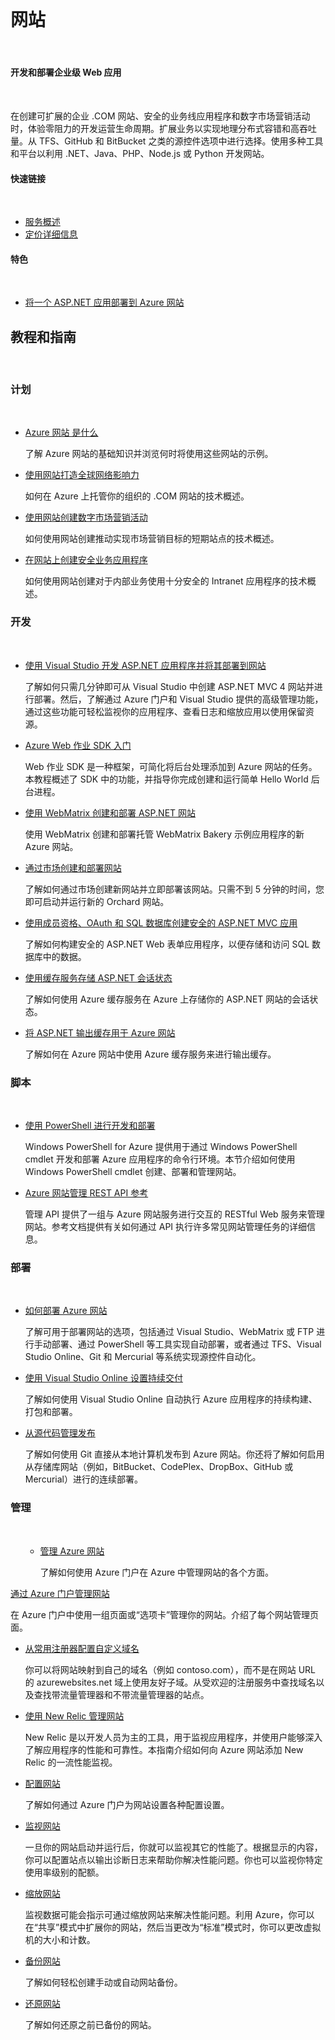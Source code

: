 <div style="margin-top: 40px;">
<div class="dev-center">
<div class="wa-content wa-content-10up">
<h1>网站</h1>
<p> </p>
<div class="wa-spacer wa-spacer-6down">
<h4>开发和部署企业级 Web 应用</h4>
<p> </p>
<p>在创建可扩展的企业 .COM 网站、安全的业务线应用程序和数字市场营销活动时，体验零阻力的开发运营生命周期。扩展业务以实现地理分布式容错和高吞吐量。从 TFS、GitHub 和 BitBucket 之类的源控件选项中进行选择。使用多种工具和平台以利用 .NET、Java、PHP、Node.js 或 Python 开发网站。</p>
<h4>快速链接</h4>
<p> </p>
<ul class="wa-linkList">
<li><a href="http://www.windowsazure.cn/zh-cn/home/features/web-site/" title="" class="wa-arrowLink-light">服务概述</a></li>
<!--li><a href="http://www.windowsazure.cn/zh-cn/documentation/articles/web-sites-enterprise-offerings/" title="" class="wa-arrowLink-light">可交付的解决方案</a></li-->
<li><a href="http://www.windowsazure.cn/pricing/details/web-sites/" title="" class="wa-arrowLink-light">定价详细信息</a></li>
</ul>
</div>
<div class="wa-spacer wa-spacer-aside wa-spacer-asideLight wa-spacer-4down">
<h4>特色</h4>
<p> </p>
<ul class="wa-iconList">
<li><a href="http://www.windowsazure.cn/zh-cn/documentation/articles/web-sites-dotnet-get-started/" title="">将一个 ASP.NET 应用部署到 Azure 网站</a></li>
<!--li><a href="http://azure.microsoft.com/zh-cn/documentation/videos/intro-to-windows-azure-with-scott-hanselman/" title="">Scott Hanselman 对 Azure 网站的简介</a></li--> <!--li><a href="http://www.windowsazure.cn/zh-cn/documentation/articles/websites-dotnet-webjobs-sdk/" title="">Azure Web 作业 SDK 是什么？</a></li--></ul>
</div>
</div>
<div class="wa-content wa-content-divided"><!--ul class="wa-tabs wa-tabsBlock" data-tab-panel="tab-panel" data-control="tabs">
<li><a title="" class="wa-tab active" data-id="1" data-slug="net">.NET</a></li>
<li><a href="http://www.windowsazure.cn/zh-cn/manage/services/web-sites/#" title="" class="wa-tab" data-id="2" data-slug="java">Java</a></li>
<li><a href="http://www.windowsazure.cn/zh-cn/manage/services/web-sites/#" title="" class="wa-tab" data-id="3" data-slug="node">Node.js</a></li>
<li><a href="http://www.windowsazure.cn/zh-cn/manage/services/web-sites/#" title="" class="wa-tab" data-id="4" data-slug="php">PHP</a></li>
<li><a href="http://www.windowsazure.cn/zh-cn/manage/services/web-sites/#" title="" class="wa-tab" data-id="5" data-slug="python">Python</a></li>
<li><a href="http://www.windowsazure.cn/zh-cn/manage/services/web-sites/#" title="" class="wa-showLessMore wa-showMore active" data-control="showLessMore">More</a></li>
<li><a href="http://www.windowsazure.cn/zh-cn/manage/services/web-sites/#" title="" class="wa-showLessMore wa-showLess" data-control="showLessMore">Less</a></li>
</ul-->
<h2>教程和指南</h2>
<p> </p>
</div>
<div data-tab-panel-id="tab-panel" class="wa-tabs-container">
<div class="wa-content wa-content-4up wa-content-divided">
<div class="wa-spacer">
<h3>计划</h3>
<p> </p>
</div>
<div class="wa-spacer wa-spacer-3down">
<ul class="wa-linkList">
<li><a href="http://www.windowsazure.cn/zh-cn/manage/services/web-sites/" title="">Azure 网站 是什么</a>
<div data-show-less-more-member="true">
<p>了解 Azure 网站的基础知识并浏览何时将使用这些网站的示例。</p>
</div>
</li>
<li><a href="http://www.windowsazure.cn/zh-cn/documentation/articles/web-sites-global-web-presence-solution-overview/" title="">使用网站打造全球网络影响力</a>
<div data-show-less-more-member="true">
<p>如何在 Azure 上托管你的组织的 .COM 网站的技术概述。</p>
</div>
</li>
<li><a href="http://www.windowsazure.cn/zh-cn/documentation/articles/web-sites-digital-marketing-application-solution-overview/" title="">使用网站创建数字市场营销活动</a>
<div data-show-less-more-member="true">
<p>如何使用网站创建推动实现市场营销目标的短期站点的技术概述。</p>
</div>
</li>
<li><a href="http://www.windowsazure.cn/zh-cn/documentation/articles/web-sites-business-application-solution-overview/" title="">在网站上创建安全业务应用程序</a>
<div data-show-less-more-member="true">
<p>如何使用网站创建对于内部业务使用十分安全的 Intranet 应用程序的技术概述。</p>
</div>
</li>
<!--li><a href="http://www.windowsazure.cn/zh-cn/documentation/articles/choose-web-site-cloud-service-vm/" title="">Azure 网站、云服务和 VM：何时使用何种计算模型？</a>
<div data-show-less-more-member="true">
<p>Azure 提供三种可用于托管 Web 应用程序的计算模型：网站、云服务和虚拟机。本主题概述了三种模型和信息，以帮助你确定适用于你的应用程序的模型。</p>
</div>
</li--> <!--li><a href="http://www.windowsazure.cn/zh-cn/documentation/articles/azure-subscription-service-limits/" title="">Azure 订阅和服务限制、配额和约束条件</a>
<div data-show-less-more-member="true">
<p>查找有关常见 Azure 限制和默认设置的详细信息。</p>
</div>
</li--> <!--li><a href="http://www.windowsazure.cn/zh-cn/documentation/articles/websites-dotnet-webjobs-sdk/" title="">Azure Web 作业 SDK 是什么？</a>
<div data-show-less-more-member="true">
<p>说明 Web 作业 SDK 是什么，查看一些常见场景，并展示你如何在代码中使用它。</p>
</div>
</li--></ul>
</div>
</div>
<div class="wa-content wa-content-4up wa-content-divided">
<div class="wa-spacer">
<h3>开发</h3>
<p> </p>
</div>
<div class="wa-spacer wa-spacer-3down">
<ul class="wa-linkList">
<li><a href="http://www.windowsazure.cn/zh-cn/documentation/articles/web-sites-dotnet-get-started/" title="">使用 Visual Studio 开发 ASP.NET 应用程序并将其部署到网站</a>
<div data-show-less-more-member="true">
<p>了解如何只需几分钟即可从 Visual Studio 中创建 ASP.NET MVC 4 网站并进行部署。然后，了解通过 Azure 门户和 Visual Studio 提供的高级管理功能，通过这些功能可轻松监视你的应用程序、查看日志和缩放应用以使用保留资源。</p>
</div>
</li>
<!--li><a href="http://www.windowsazure.cn/zh-cn/documentation/articles/web-sites-create-web-jobs/" title="">使用 Web 作业运行后台任务</a>
<div data-show-less-more-member="true">
<p>按照以下三种方式之一，在你的网站上使用 Web 作业运行自定义作业（可执行文件或脚本）：按需运行、连续运行或按计划运行。本文介绍了如何通过 Azure 门户管理 Web 作业。</p>
</div>
</li-->
<li><a href="http://www.asp.net/aspnet/overview/developing-apps-with-windows-azure/getting-started-with-windows-azure-webjobs" title="">Azure Web 作业 SDK 入门</a>
<div data-show-less-more-member="true">
<p>Web 作业 SDK 是一种框架，可简化将后台处理添加到 Azure 网站的任务。本教程概述了 SDK 中的功能，并指导你完成创建和运行简单 Hello World 后台进程。</p>
</div>
</li>
<li><a href="http://www.windowsazure.cn/zh-cn/documentation/articles/web-sites-dotnet-using-webmatrix/" title="">使用 WebMatrix 创建和部署 ASP.NET 网站</a>
<div data-show-less-more-member="true">
<p>使用 WebMatrix 创建和部署托管 WebMatrix Bakery 示例应用程序的新 Azure 网站。</p>
</div>
</li>
<li><a href="http://www.windowsazure.cn/zh-cn/documentation/articles/web-sites-dotnet-orchard-cms-gallery/" title="">通过市场创建和部署网站</a>
<div data-show-less-more-member="true">
<p>了解如何通过市场创建新网站并立即部署该网站。只需不到 5 分钟的时间，您即可启动并运行新的 Orchard 网站。</p>
</div>
</li>
<li><a href="http://www.windowsazure.cn/zh-cn/documentation/articles/web-sites-dotnet-deploy-aspnet-mvc-app-membership-oauth-sql-database/" title="">使用成员资格、OAuth 和 SQL 数据库创建安全的 ASP.NET MVC 应用</a>
<div data-show-less-more-member="true">
<p>了解如何构建安全的 ASP.NET Web 表单应用程序，以便存储和访问 SQL 数据库中的数据<!--并使用户能够使用 Facebook、Yahoo 和 Google 凭据进行登录-->。</p>
</div>
</li>
<!--li><a href="http://www.windowsazure.cn/zh-cn/documentation/articles/web-sites-dotnet-deploy-aspnet-webforms-app-membership-oauth-sql-database/" title="">使用成员资格、OAuth 和 SQL 数据库创建安全的 ASP.NET Web 表单应用</a>
<div data-show-less-more-member="true">
<p>了解如何构建安全的 ASP.NET Web 表单应用程序，以便存储和访问 SQL 数据库中的数据, 并使用户能够使用 Facebook、Yahoo 和 Google 凭据进行登录。</p>
</div>
</li--> <!--li><a href="http://www.windowsazure.cn/zh-cn/documentation/articles/store-mongolab-web-sites-dotnet-store-data-mongodb/" title="">通过 MongoDB 在 Azure 上创建 C# ASP.NET 应用程序</a>
<div data-show-less-more-member="true">
<p>MongoDB 是面向常用文档的 NoSQL 解决方案。在本教程中，你将了解如何创建 C#“任务列表”型应用程序，以便在由 MongoLab 托管的 MongoDB 实例中存储数据。</p>
</div>
</li--> <!--li><a href="http://www.windowsazure.cn/zh-cn/documentation/articles/web-sites-dotnet-rest-service-aspnet-api-sql-database/" title="">使用 ASP.NET Web API 和 SQL Database 创建具有良好移动性的 REST 服务</a>
<div data-show-less-more-member="true">
<p>ASP.NET Web API 是一个用于在 .NET Framework 之上构建 Web API 的框架。在本教程中，你将使用 Web API 创建提供存储在 SQL 数据库实例中的数据的 REST 服务。</p>
</div>
</li--> <!--li><a href="http://www.windowsazure.cn/zh-cn/documentation/articles/web-sites-dotnet-deploy-aspnet-mvc-mobile-app/" title="">在 Azure 网站上开发 ASP.NET MVC 移动 Web 应用程序</a>
<div data-show-less-more-member="true">
<p>了解如何使用 ASP.NET MVC 4 Web 应用程序中的移动功能的相关基础知识，然后将你的应用程序部署到 Azure 网站。</p>
</div>
</li-->
<li><a href="http://www.windowsazure.cn/zh-cn/documentation/articles/web-sites-dotnet-session-state-caching/" title="">使用缓存服务存储 ASP.NET 会话状态</a>
<div data-show-less-more-member="true">
<p>了解如何使用 Azure 缓存服务在 Azure 上存储你的 ASP.NET 网站的会话状态。</p>
</div>
</li>
<li><a href="http://www.windowsazure.cn/zh-cn/documentation/articles/web-sites-dotnet-web-forms-output-caching/" title="">将 ASP.NET 输出缓存用于 Azure 网站</a>
<div data-show-less-more-member="true">
<p>了解如何在 Azure 网站中使用 Azure 缓存服务来进行输出缓存。</p>
</div>
</li>
<!--li><a href="http://www.windowsazure.cn/zh-cn/documentation/articles/sendgrid-dotnet-how-to-send-email/" title="">使用 SendGrid 发送电子邮件</a>
<div data-show-less-more-member="true">
<p>SendGrid 提供了可靠的电子邮件传递服务、实时分析和灵活的 API，使用户能够轻松地将服务合并到他们的 Azure 应用程序中。了解如何在 Azure 上使用 SendGrid 以在你的应用中包含电子邮件功能。</p>
</div>
</li--> <!--li><a href="http://www.windowsazure.cn/zh-cn/documentation/articles/cdn-serve-content-from-cdn-in-your-web-application/" title="">在 Web 应用程序中使用 Azure CDN 提供的内容</a>
<div data-show-less-more-member="true">
<p>了解如何使用 Azure CDN 来扩大 Web 应用程序的影响力并改善其性能。</p>
</div>
</li--> <!--li><a href="http://www.windowsazure.cn/zh-cn/documentation/articles/cdn-websites-with-cdn/" title="">将 Azure 网站与 Azure CDN 集成</a>
<div data-show-less-more-member="true">
<p>了解如何通过将网站与 Azure CDN 集成来提高其性能。</p>
</div>
</li--></ul>
</div>
</div>
<div class="wa-content wa-content-4up wa-content-divided">
<div class="wa-spacer">
<h3>脚本</h3>
<p> </p>
</div>
<div class="wa-spacer wa-spacer-3down">
<ul class="wa-linkList">
<li><a href="http://www.windowsazure.cn/zh-cn/documentation/articles/install-configure-powershell/" title="">使用 PowerShell 进行开发和部署</a>
<div data-show-less-more-member="true">
<p>Windows PowerShell for Azure 提供用于通过 Windows PowerShell cmdlet 开发和部署 Azure 应用程序的命令行环境。本节介绍如何使用 Windows PowerShell cmdlet 创建、部署和管理网站。</p>
</div>
</li>
<!--li><a href="http://www.windowsazure.cn/zh-cn/documentation/articles/command-line-tools/#Commands_to_manage_your_web_sites" title="">使用跨平台命令行接口进行开发和部署</a>
<div data-show-less-more-member="true">
<p>跨平台 CLI 是用于部署和管理 Azure 服务的命令行工具。使用命令行工具创建和管理网站。</p>
</div>
</li-->
<li><a href="http://msdn.microsoft.com/zh-cn/library/windowsazure/dn166981.aspx" title="">Azure 网站管理 REST API 参考</a>
<div data-show-less-more-member="true">
<p>管理 API 提供了一组与 Azure 网站服务进行交互的 RESTful Web 服务来管理网站。参考文档提供有关如何通过 API 执行许多常见网站管理任务的详细信息。</p>
</div>
</li>
</ul>
</div>
</div>
<div class="wa-content wa-content-4up wa-content-divided">
<div class="wa-spacer">
<h3>部署</h3>
<p> </p>
</div>
<div class="wa-spacer wa-spacer-3down">
<ul class="wa-linkList">
<li><a href="http://www.windowsazure.cn/zh-cn/manage/services/web-sites/how-to-create-websites/" title="">如何部署 Azure 网站</a>
<div data-show-less-more-member="true">
<p>了解可用于部署网站的选项，包括通过 Visual Studio、WebMatrix 或 FTP 进行手动部署、通过 PowerShell 等工具实现自动部署，或者通过 TFS、Visual Studio Online、Git 和 Mercurial 等系统实现源控件自动化。</p>
</div>
</li>
<!--li><a href="http://www.windowsazure.cn/zh-cn/documentation/articles/web-sites-staged-publishing/" title="">网站上的过渡发布</a>
<div data-show-less-more-member="true">
<p>过渡发布可在每个默认生产网站上形成一个过渡网站槽，便于你以无中断的方式交换这些网站槽。了解如何以标准模式在网站上使用过渡发布。</p>
</div>
</li-->
<li><a href="http://www.windowsazure.cn/zh-cn/documentation/articles/cloud-services-continuous-delivery-use-vso/" title="">使用 Visual Studio Online 设置持续交付</a>
<div data-show-less-more-member="true">
<p>了解如何使用 Visual Studio Online 自动执行 Azure 应用程序的持续构建、打包和部署。</p>
</div>
</li>
<li><a href="http://www.windowsazure.cn/zh-cn/documentation/articles/web-sites-publish-source-control/" title="">从源代码管理发布</a>
<div data-show-less-more-member="true">
<p>了解如何使用 Git 直接从本地计算机发布到 Azure 网站。你还将了解如何启用从存储库网站（例如，BitBucket、CodePlex、DropBox、GitHub 或 Mercurial）进行的连续部署。</p>
</div>
</li>
<!--li><a href="http://www.windowsazure.cn/zh-cn/documentation/articles/websites-dotnet-deploy-webjobs/" title="">如何将 Azure Web 作业部署到 Azure 网站</a>
<div data-show-less-more-member="true">
<p>说明如何使用 Visual Studio 来将控制台应用程序项目作为 Azure Web 作业部署到 Azure 网站。</p>
</div>
</li--> <!--li><a href="http://www.windowsazure.cn/zh-cn/documentation/articles/web-sites-migration-from-iis-server/" title="">使用 Migration Assistant 将你的 IIS 网站迁移到 Azure 网站</a>
<div data-show-less-more-member="true">
<p>了解如何将在 IIS 6 或更高版本上运行的现有网站迁移到 Azure 网站。</p>
</div>
</li--></ul>
</div>
</div>
<div class="wa-content wa-content-4up wa-content-divided">
<div class="wa-spacer">
<h3>管理</h3>
<p> </p>
</div>
<div class="wa-spacer wa-spacer-3down">
<ul class="wa-linkList">
<ul class="wa-linkList">
<li><a href="http://www.windowsazure.cn/zh-cn/manage/services/web-sites/how-to-manage-websites/" title="">管理 Azure 网站</a>
<div data-show-less-more-member="true">
<p>了解如何使用 Azure 门户在 Azure 中管理网站的各个方面。</p>
</div>
</li>
</ul>
</ul>
<a href="http://www.windowsazure.cn/zh-cn/manage/services/web-sites/how-to-manage-websites/" title="">通过 Azure 门户管理网站</a>
<div data-show-less-more-member="true">
<p>在 Azure 门户中使用一组页面或“选项卡”管理你的网站。介绍了每个网站管理页面。</p>
</div>
<ul class="wa-linkList"><!--li><a href="http://www.windowsazure.cn/zh-cn/documentation/articles/web-sites-integrate-with-vnet/" title="">将 Azure 网站与 Azure 虚拟网络集成</a>
<div data-show-less-more-member="true">
<p>描述虚拟网络集成预览功能，并显示如何通过 Azure 网站设置该功能。</p>
</div>
</li-->
<li><a href="http://www.windowsazure.cn/zh-cn/documentation/articles/web-sites-custom-domain-name/" title="">从常用注册器配置自定义域名</a>
<div data-show-less-more-member="true">
<p>你可以将网站映射到自己的域名（例如 contoso.com），而不是在网站 URL 的 azurewebsites.net 域上使用友好子域。从受欢迎的注册服务中查找域名以及查找带流量管理器和不带流量管理器的站点。</p>
</div>
</li>
<!--li><a href="http://www.windowsazure.cn/zh-cn/documentation/articles/web-sites-configure-ssl-certificate/" title="">配置 SSL 证书</a>
<div data-show-less-more-member="true">
<p>安全套接字层 (SSL) 加密是用于保护通过 Internet 发送的数据的最常见方法。了解如何为网站指定 HTTPS 终结点以及如何上载 SSL 证书来保护你的应用程序。</p>
</div>
</li--> <!--li><a href="http://www.windowsazure.cn/zh-cn/documentation/articles/web-sites-dotnet-troubleshoot-visual-studio/" title="">在 Visual Studio 中对网站进行故障排除</a>
<div data-show-less-more-member="true">
<p>了解如何使用 Visual Studio 工具，通过查看应用程序和 Web 服务器日志来调试网站中托管的应用程序。</p>
</div>
</li-->
<li><a href="http://www.windowsazure.cn/zh-cn/documentation/articles/store-new-relic-web-sites-dotnet-application-performance-management/" title="">使用 New Relic 管理网站</a>
<div data-show-less-more-member="true">
<p>New Relic 是以开发人员为主的工具，用于监视应用程序，并使用户能够深入了解应用程序的性能和可靠性。本指南介绍如何向 Azure 网站添加 New Relic 的一流性能监视。</p>
</div>
</li>
<li><a href="http://www.windowsazure.cn/zh-cn/documentation/articles/web-sites-configure/" title="">配置网站</a>
<div data-show-less-more-member="true">
<p>了解如何通过 Azure 门户为网站设置各种配置设置。</p>
</div>
</li>
<li><a href="http://www.windowsazure.cn/zh-cn/documentation/articles/web-sites-monitor/" title="">监视网站</a>
<div data-show-less-more-member="true">
<p>一旦你的网站启动并运行后，你就可以监视其它的性能了。根据显示的内容，你可以配置站点以输出诊断日志来帮助你解决性能问题。你也可以监视你特定使用率级别的配额。</p>
</div>
</li>
<li><a href="http://www.windowsazure.cn/zh-cn/manage/services/web-sites/how-to-scale-websites/" title="">缩放网站</a>
<div data-show-less-more-member="true">
<p>监视数据可能会指示可通过缩放网站来解决性能问题。利用 Azure，你可以在“共享”模式中扩展你的网站，然后当更改为“标准”模式时，你可以更改虚拟机的大小和计数。</p>
</div>
</li>
<li><a href="http://www.windowsazure.cn/zh-cn/documentation/articles/web-sites-backup/" title="">备份网站</a>
<div data-show-less-more-member="true">
<p>了解如何轻松创建手动或自动网站备份。</p>
</div>
</li>
<li><a href="http://www.windowsazure.cn/zh-cn/documentation/articles/web-sites-restore/" title="">还原网站</a>
<div data-show-less-more-member="true">
<p>了解如何还原之前已备份的网站。</p>
</div>
</li>
<!--li><a href="http://www.windowsazure.cn/zh-cn/documentation/articles/web-sites-enable-diagnostic-log/" title="">启用诊断日志记录</a>
<div data-show-less-more-member="true">
<p>Azure 提供内置诊断功能以帮助调试 Azure 网站中托管的应用程序。本文介绍如何启用诊断日志记录功能并将检测功能添加到应用程序中，以及如何访问由 Azure 记录的信息。</p>
</div>
</li--> <!--li><a href="http://www.windowsazure.cn/zh-cn/documentation/articles/web-sites-security/" title="">在 Azure 网站中保护 Web 应用程序安全</a>
<div data-show-less-more-member="true">
<p>开发 Web 应用程序时会遇到的挑战之一是为客户提供安全有保障的服务。在本文中，你将了解 Azure 网站中可用于保护 Web 应用的功能。</p>
</div>
</li--></ul>
</div>
</div>
</div>
</div>
</div>